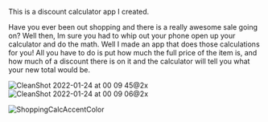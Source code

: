 This is a discount calculator app I created.

Have you ever been out shopping and there is a really awesome sale going on? Well then, Im sure you had to whip out your phone open up your calculator and do the math. Well I made an app that does those calculations for you! All you have to do is put how much the full price of the item is, and how much of a discount there is on it and the calculator will tell you what your new total would be.


![CleanShot 2022-01-24 at 00 09 45@2x](https://user-images.githubusercontent.com/88692767/150725550-4104a9db-7b7f-4b11-89d8-99550641b058.png)
![CleanShot 2022-01-24 at 00 09 06@2x](https://user-images.githubusercontent.com/88692767/150725554-2701a35a-8347-42cf-81ab-bfb3d3fa8d2d.png)

![ShoppingCalcAccentColor](https://user-images.githubusercontent.com/88692767/150726599-a053a7c1-f1c6-414f-a772-cb26cbe06090.jpeg)
